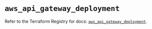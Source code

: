 # `aws_api_gateway_deployment`

Refer to the Terraform Registry for docs: [`aws_api_gateway_deployment`](https://registry.terraform.io/providers/hashicorp/aws/5.31.0/docs/resources/api_gateway_deployment).
